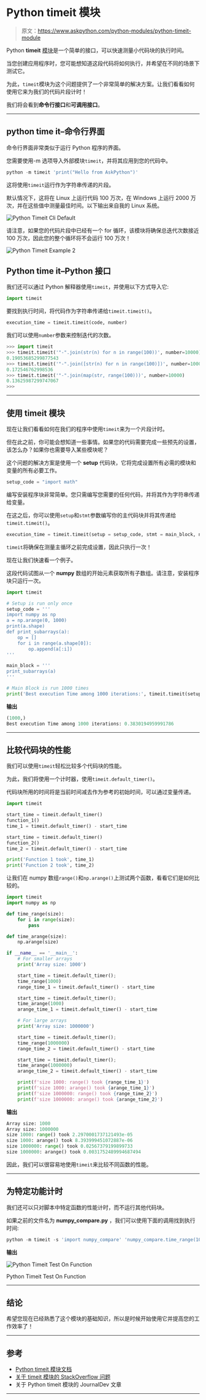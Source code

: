 # Python timeit 模块

> 原文：<https://www.askpython.com/python-modules/python-timeit-module>

Python **timeit** [模块](https://www.askpython.com/python-modules/python-modules)是一个简单的接口，可以快速测量小代码块的执行时间。

当您创建应用程序时，您可能想知道这段代码将如何执行，并希望在不同的场景下测试它。

为此，`timeit`模块为这个问题提供了一个非常简单的解决方案。让我们看看如何使用它来为我们的代码片段计时！

我们将会看到**命令行接口**和**可调用接口**。

* * *

## python time it–命令行界面

命令行界面非常类似于运行 Python 程序的界面。

您需要使用-m 选项导入外部模块`timeit`，并将其应用到您的代码中。

```py
python -m timeit 'print("Hello from AskPython")'

```

这将使用`timeit`运行作为字符串传递的片段。

默认情况下，这将在 Linux 上运行代码 100 万次，在 Windows 上运行 2000 万次，并在这些值中测量最佳时间。以下输出来自我的 Linux 系统。

![Python Timeit Cli Default](img/0f8a4b6d9250a6d896894e7e70e2c581.png)

请注意，如果您的代码片段中已经有一个 for 循环，该模块将确保总迭代次数接近 100 万次，因此您的整个循环将不会运行 100 万次！

![Python Timeit Example 2](img/825608b01ecb019a01a5e52579d186ce.png)

## Python time it–Python 接口

我们还可以通过 Python 解释器使用`timeit`，并使用以下方式导入它:

```py
import timeit

```

要找到执行时间，将代码作为字符串传递给`timeit.timeit()`。

```py
execution_time = timeit.timeit(code, number)

```

我们可以使用`number`参数来控制迭代的次数。

```py
>>> import timeit
>>> timeit.timeit('"-".join(str(n) for n in range(100))', number=10000)
0.19053685299877543
>>> timeit.timeit('"-".join([str(n) for n in range(100)])', number=10000)
0.172546762998536
>>> timeit.timeit('"-".join(map(str, range(100)))', number=10000)
0.13625987299747067
>>> 

```

* * *

## 使用 timeit 模块

现在让我们看看如何在我们的程序中使用`timeit`来为一个片段计时。

但在此之前，你可能会想知道一些事情。如果您的代码需要完成一些预先的设置，该怎么办？如果你也需要导入某些模块呢？

这个问题的解决方案是使用一个 **setup** 代码块，它将完成设置所有必需的模块和变量的所有必要工作。

```py
setup_code = "import math"

```

编写安装程序块非常简单。您只需编写您需要的任何代码，并将其作为字符串传递给变量。

在这之后，你可以使用`setup`和`stmt`参数编写你的主代码块并将其传递给`timeit.timeit()`。

```py
execution_time = timeit.timeit(setup = setup_code, stmt = main_block, number = 100)

```

`timeit`将确保在测量主循环之前完成设置，因此只执行一次！

现在让我们快速看一个例子。

这段代码试图从一个 **numpy** 数组的开始元素获取所有子数组。请注意，安装程序块只运行一次。

```py
import timeit

# Setup is run only once
setup_code = '''
import numpy as np
a = np.arange(0, 1000)
print(a.shape)
def print_subarrays(a):
    op = []
    for i in range(a.shape[0]):
        op.append(a[:i])
'''

main_block = '''
print_subarrays(a)
'''

# Main Block is run 1000 times
print('Best execution Time among 1000 iterations:', timeit.timeit(setup=setup_code, stmt=main_block, number=1000))

```

**输出**

```py
(1000,)
Best execution Time among 1000 iterations: 0.3830194959991786

```

* * *

## 比较代码块的性能

我们可以使用`timeit`轻松比较多个代码块的性能。

为此，我们将使用一个计时器，使用`timeit.default_timer()`。

代码块所用的时间将是当前时间减去作为参考的初始时间，可以通过变量传递。

```py
import timeit

start_time = timeit.default_timer()
function_1()
time_1 = timeit.default_timer() - start_time

start_time = timeit.default_timer()
function_2()
time_2 = timeit.default_timer() - start_time

print('Function 1 took', time_1)
print('Function 2 took', time_2)

```

让我们在 numpy 数组`range()`和`np.arange()`上测试两个函数，看看它们是如何比较的。

```py
import timeit
import numpy as np

def time_range(size):
    for i in range(size):
        pass

def time_arange(size):
    np.arange(size)

if __name__ == '__main__':
    # For smaller arrays
    print('Array size: 1000')

    start_time = timeit.default_timer();
    time_range(1000)
    range_time_1 = timeit.default_timer() - start_time

    start_time = timeit.default_timer();
    time_arange(1000)
    arange_time_1 = timeit.default_timer() - start_time

    # For large arrays
    print('Array size: 1000000')

    start_time = timeit.default_timer();
    time_range(1000000)
    range_time_2 = timeit.default_timer() - start_time

    start_time = timeit.default_timer();
    time_arange(1000000)
    arange_time_2 = timeit.default_timer() - start_time

    print(f'size 1000: range() took {range_time_1}')
    print(f'size 1000: arange() took {arange_time_1}')
    print(f'size 1000000: range() took {range_time_2}')
    print(f'size 1000000: arange() took {arange_time_2}')

```

**输出**

```py
Array size: 1000
Array size: 1000000
size 1000: range() took 2.2970001737121493e-05
size 1000: arange() took 8.393999451072887e-06
size 1000000: range() took 0.02567379199899733
size 1000000: arange() took 0.0031752489994687494

```

因此，我们可以很容易地使用`timeit`来比较不同函数的性能。

* * *

## 为特定功能计时

我们还可以只对脚本中特定函数的性能计时，而不运行其他代码块。

如果之前的文件名为 **numpy_compare.py** ，我们可以使用下面的调用找到执行时间:

```py
python -m timeit -s 'import numpy_compare' 'numpy_compare.time_range(1000)'

```

**输出**

![Python Timeit Test On Function](img/052d4f77b6479f2c0106cd7ad7f7728a.png)

Python Timeit Test On Function

* * *

## 结论

希望您现在已经熟悉了这个模块的基础知识，所以是时候开始使用它并提高您的工作效率了！

* * *

## 参考

*   [Python timeit 模块文档](https://docs.python.org/3/library/timeit.html)
*   [关于 timeit 模块的 StackOverflow 问题](https://stackoverflow.com/questions/8220801/how-to-use-timeit-module/29512249)
*   关于 Python timeit 模块的 JournalDev 文章

* * *